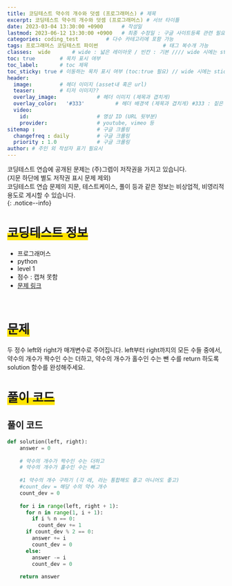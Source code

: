 ```yaml
---
title: 코딩테스트 약수의 개수와 덧셈 (프로그래머스) # 제목
excerpt: 코딩테스트 약수의 개수와 덧셈 (프로그래머스) # 서브 타이틀
date: 2023-03-04 13:30:00 +0900      # 작성일
lastmod: 2023-06-12 13:30:00 +0900   # 최종 수정일 : 구글 사이트등록 관련 필요
categories: coding_test         # 다수 카테고리에 포함 가능
tags: 프로그래머스 코딩테스트 파이썬                     # 태그 복수개 가능
classes:  wide       # wide : 넓은 레이아웃 / 빈칸 : 기본 //// wide 시에는 sticky toc 불가
toc: true        # 목차 표시 여부
toc_label:       # toc 제목
toc_sticky: true # 이동하는 목차 표시 여부 (toc:true 필요) // wide 시에는 sticky toc 불가
header: 
  image:         # 헤더 이미지 (asset내 혹은 url)
  teaser:        # 티저 이미지??
  overlay_image:             # 헤더 이미지 (제목과 겹치게)
  overlay_color:   '#333'          # 헤더 배경색 (제목과 겹치게) #333 : 짙은 회색
  video:
    id:                      # 영상 ID (URL 뒷부분)
    provider:                # youtube, vimeo 등
sitemap :                    # 구글 크롤링
  changefreq : daily         # 구글 크롤링
  priority : 1.0             # 구글 크롤링
author: # 주인 외 작성자 표기 필요시
---
```

<!--postNo: -->

코딩테스트 연습에 공개된 문제는 (주)그렙이 저작권을 가지고 있습니다.  
(지문 하단에 별도 저작권 표시 문제 제외)  
코딩테스트 연습 문제의 지문, 테스트케이스, 풀이 등과 같은 정보는 비상업적, 비영리적 용도로 게시할 수 있습니다.  
{: .notice--info}

# <span style='background:linear-gradient(to top, #FFE400 50%, transparent 50%)'>코딩테스트 정보</span>

- 프로그래머스
- python
- level 1
- 점수 : 캡쳐 못함
- [문제 링크](https://school.programmers.co.kr/learn/courses/30/lessons/77884)

<br>


# <span style='background:linear-gradient(to top, #FFE400 50%, transparent 50%)'>문제</span>

두 정수 left와 right가 매개변수로 주어집니다. left부터 right까지의 모든 수들 중에서, 약수의 개수가 짝수인 수는 더하고, 약수의 개수가 홀수인 수는 뺀 수를 return 하도록 solution 함수를 완성해주세요.


# <span style='background:linear-gradient(to top, #FFE400 50%, transparent 50%)'>풀이 코드</span>

## 풀이 코드


```python
def solution(left, right):
    answer = 0
    
    # 약수의 개수가 짝수인 수는 더하고
    # 약수의 개수가 홀수인 수는 빼고
    
    #1 약수의 개수 구하기 (각 레, 라는 통합해도 좋고 아니어도 좋고)
    #count_dev = 해당 수의 약수 개수
    count_dev = 0
    
    for i in range(left, right + 1):
      for n in range(1, i + 1):
        if i % n == 0:
          count_dev += 1
      if count_dev % 2 == 0:
        answer += i
        count_dev = 0
      else:
        answer -= i
        count_dev = 0
    
    return answer
```

